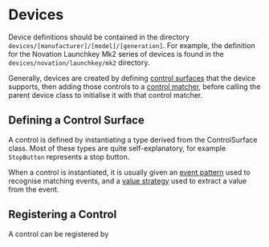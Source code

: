
# Devices

Device definitions should be contained in the directory
`devices/[manufacturer]/[model]/[generation]`. For example, the definition for
the Novation Launchkey Mk2 series of devices is found in the
`devices/novation/launchkey/mk2` directory.

Generally, devices are created by defining [control surfaces](controlsurface.md)
that the device supports, then adding those controls to a
[control matcher](controlmatcher.md), before calling the parent device class to
initialise it with that control matcher.

## Defining a Control Surface

A control is defined by instantiating a type derived from the ControlSurface
class. Most of these types are quite self-explanatory, for example `StopButton`
represents a stop button.

When a control is instantiated, it is usually given an
[event pattern](eventpattern.md) used to recognise matching events, and a 
[value strategy](valuestrategy.md) used to extract a value from the event.

## Registering a Control

A control can be registered by 
